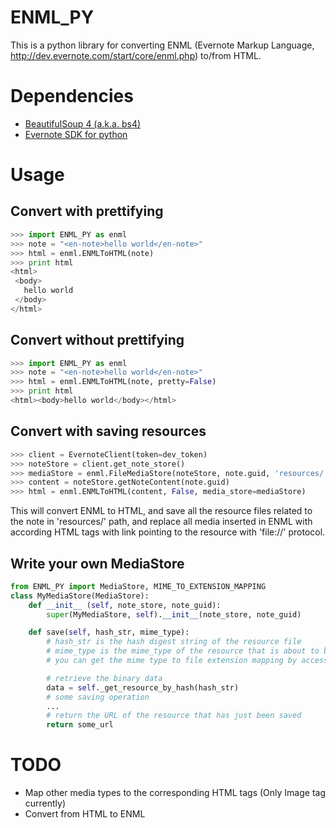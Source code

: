 ENML_PY
=======

This is a python library for converting ENML (Evernote Markup Language, http://dev.evernote.com/start/core/enml.php) to/from HTML.

Dependencies
=======
- [BeautifulSoup 4 (a.k.a. bs4)](http://www.crummy.com/software/BeautifulSoup/bs4/doc/#installing-beautiful-soup)
- [Evernote SDK for python](http://dev.evernote.com/start/guides/python.php)

Usage
=======
Convert with prettifying
-----
```python
>>> import ENML_PY as enml
>>> note = "<en-note>hello world</en-note>"
>>> html = enml.ENMLToHTML(note)
>>> print html
<html>
 <body>
   hello world
 </body>
</html>
```

Convert without prettifying
-----

```python
>>> import ENML_PY as enml
>>> note = "<en-note>hello world</en-note>"
>>> html = enml.ENMLToHTML(note, pretty=False)
>>> print html
<html><body>hello world</body></html>
```

Convert with saving resources
-----

```python
>>> client = EvernoteClient(token=dev_token)
>>> noteStore = client.get_note_store()
>>> mediaStore = enml.FileMediaStore(noteStore, note.guid, 'resources/')
>>> content = noteStore.getNoteContent(note.guid)
>>> html = enml.ENMLToHTML(content, False, media_store=mediaStore)
```

This will convert ENML to HTML, and save all the resource files related to the note in 'resources/' path, and replace all media inserted in ENML with according HTML tags with link pointing to the resource with 'file://' protocol.

Write your own MediaStore
-----

``` python
from ENML_PY import MediaStore, MIME_TO_EXTENSION_MAPPING
class MyMediaStore(MediaStore):
    def __init__ (self, note_store, note_guid):
        super(MyMediaStore, self).__init__(note_store, note_guid)

    def save(self, hash_str, mime_type):
        # hash_str is the hash digest string of the resource file
        # mime_type is the mime_type of the resource that is about to be saved
        # you can get the mime type to file extension mapping by accessing the dict MIME_TO_EXTENSION_MAPPING

        # retrieve the binary data
        data = self._get_resource_by_hash(hash_str)
        # some saving operation
        ...
        # return the URL of the resource that has just been saved
        return some_url
```

TODO
======
- Map other media types to the corresponding HTML tags (Only Image tag currently)
- Convert from HTML to ENML
